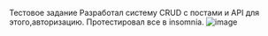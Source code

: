Тестовое задание
Разработал систему CRUD с постами и API для этого,авторизацию.
Протестировал все в insomnia.
![image](https://github.com/user-attachments/assets/8ea1f727-eb5c-4d32-8ceb-d3ad7a54dbc4)
